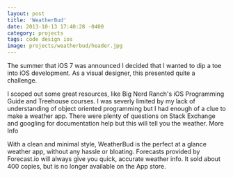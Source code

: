 ```yaml
---
layout: post
title: 'WeatherBud'
date: 2013-10-13 17:40:28 -0400
category: projects
tags: code design ios
image: projects/weatherbud/header.jpg
---
```


The summer that iOS 7 was announced I decided that I wanted to dip a toe into iOS development. As a visual designer, this presented quite a challenge.

I scoped out some great resources, like Big Nerd Ranch's iOS Programming Guide and Treehouse courses. I was severly limited by my lack of understanding of object oriented programming but I had enough of a clue to make a weather app. There were plenty of questions on Stack Exchange and googling for documentation help but this will tell you the weather.
More Info

With a clean and minimal style, WeatherBud is the perfect at a glance weather app, without any hassle or bloating. Forecasts provided by Forecast.io will always give you quick, accurate weather info. It sold about 400 copies, but is no longer available on the App store.
